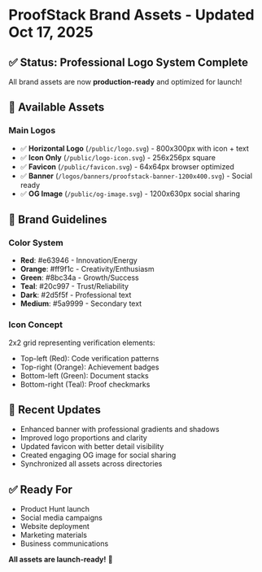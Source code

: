# ProofStack Brand Assets - Updated Oct 17, 2025

## ✅ Status: Professional Logo System Complete

All brand assets are now **production-ready** and optimized for launch!

## 📂 Available Assets

### Main Logos
- ✅ **Horizontal Logo** (`/public/logo.svg`) - 800x300px with icon + text  
- ✅ **Icon Only** (`/public/logo-icon.svg`) - 256x256px square
- ✅ **Favicon** (`/public/favicon.svg`) - 64x64px browser optimized
- ✅ **Banner** (`/logos/banners/proofstack-banner-1200x400.svg`) - Social ready
- ✅ **OG Image** (`/public/og-image.svg`) - 1200x630px social sharing

## 🎨 Brand Guidelines

### Color System
- **Red**: #e63946 - Innovation/Energy
- **Orange**: #ff9f1c - Creativity/Enthusiasm  
- **Green**: #8bc34a - Growth/Success
- **Teal**: #20c997 - Trust/Reliability
- **Dark**: #2d5f5f - Professional text
- **Medium**: #5a9999 - Secondary text

### Icon Concept
2x2 grid representing verification elements:
- Top-left (Red): Code verification patterns
- Top-right (Orange): Achievement badges  
- Bottom-left (Green): Document stacks
- Bottom-right (Teal): Proof checkmarks

## 🚀 Recent Updates
- Enhanced banner with professional gradients and shadows
- Improved logo proportions and clarity
- Updated favicon with better detail visibility
- Created engaging OG image for social sharing
- Synchronized all assets across directories

## ✅ Ready For
- Product Hunt launch
- Social media campaigns  
- Website deployment
- Marketing materials
- Business communications

**All assets are launch-ready!** 🎯
